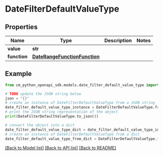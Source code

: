 # DateFilterDefaultValueType


## Properties

Name | Type | Description | Notes
------------ | ------------- | ------------- | -------------
**value** | **str** |  | 
**function** | [**DateRangeFunctionFunction**](DateRangeFunctionFunction.md) |  | 

## Example

```python
from cm_python_openapi_sdk.models.date_filter_default_value_type import DateFilterDefaultValueType

# TODO update the JSON string below
json = "{}"
# create an instance of DateFilterDefaultValueType from a JSON string
date_filter_default_value_type_instance = DateFilterDefaultValueType.from_json(json)
# print the JSON string representation of the object
print(DateFilterDefaultValueType.to_json())

# convert the object into a dict
date_filter_default_value_type_dict = date_filter_default_value_type_instance.to_dict()
# create an instance of DateFilterDefaultValueType from a dict
date_filter_default_value_type_from_dict = DateFilterDefaultValueType.from_dict(date_filter_default_value_type_dict)
```
[[Back to Model list]](../README.md#documentation-for-models) [[Back to API list]](../README.md#documentation-for-api-endpoints) [[Back to README]](../README.md)


